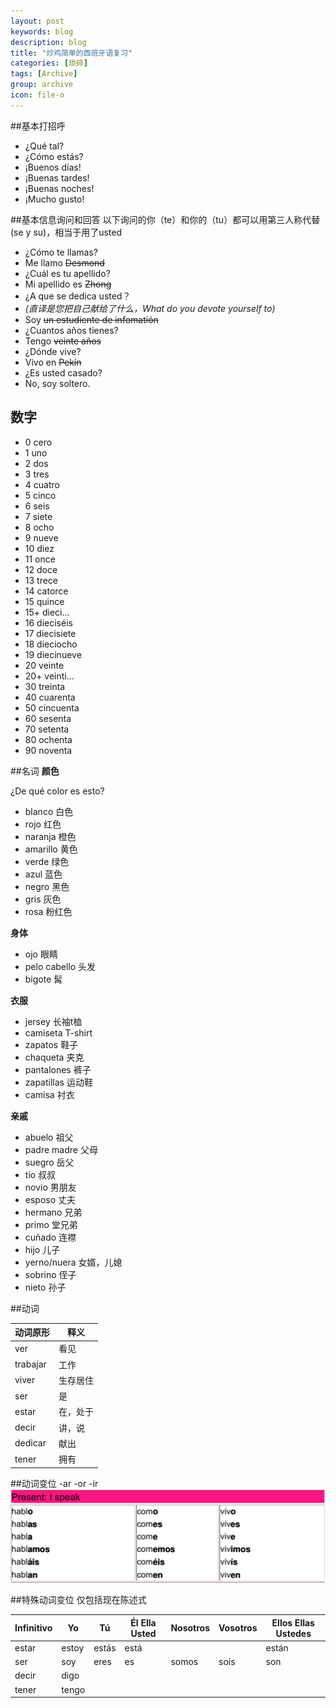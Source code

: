 ```yaml
---
layout: post
keywords: blog
description: blog
title: "炒鸡简单的西班牙语复习"
categories: [琐碎]
tags: [Archive]
group: archive
icon: file-o
---
```


##基本打招呼
+ ¿Qué tal?
+ ¿Cómo estás?
+ ¡Buenos días!
+ ¡Buenas tardes!
+ ¡Buenas noches!
+ ¡Mucho gusto!

##基本信息询问和回答
以下询问的你（te）和你的（tu）都可以用第三人称代替(se y su)，相当于用了usted

+ ¿Cómo te llamas?
+ Me llamo ~~Desmond~~
+ ¿Cuál es tu apellido?
+ Mi apellido es ~~Zhong~~
+ ¿A que se dedica usted？
+ _(直译是您把自己献给了什么，What do you devote yourself to)_
+ Soy ~~un estudiente de infomatión~~
+ ¿Cuantos años tienes?
+ Tengo ~~veinte años~~
+ ¿Dónde vive?
+ Vivo en ~~Pekín~~
+ ¿Es usted casado?
+ No, soy soltero.

## 数字

+ 0 cero
+ 1 uno
+ 2 dos
+ 3 tres
+ 4 cuatro
+ 5 cinco
+ 6 seis
+ 7 siete
+ 8 ocho
+ 9 nueve
+ 10 diez
+ 11 once
+ 12 doce
+ 13 trece
+ 14 catorce
+ 15 quince
+ 15+ dieci...
+ 16 dieciséis
+ 17 diecisiete
+ 18 dieciocho
+ 19 diecinueve
+ 20 veinte
+ 20+ veinti...
+ 30 treinta
+ 40 cuarenta
+ 50 cincuenta
+ 60 sesenta
+ 70 setenta
+ 80 ochenta
+ 90 noventa

##名词
__颜色__

¿De qué color es esto?

+ blanco 白色
+ rojo 红色
+ naranja 橙色
+ amarillo 黄色
+ verde 绿色
+ azul 蓝色
+ negro 黑色
+ gris 灰色
+ rosa 粉红色

__身体__

+ ojo 	眼睛
+ pelo cabello 头发
+ bigote 髯

__衣服__

+ jersey 长袖t桖
+ camiseta T-shirt
+ zapatos 鞋子
+ chaqueta 夹克
+ pantalones 裤子
+ zapatillas 运动鞋
+ camisa 衬衣

__亲戚__

+ abuelo 祖父
+ padre madre 父母
+ suegro 岳父
+ tío 叔叔
+ novio 男朋友
+ esposo 丈夫
+ hermano 兄弟
+ primo 堂兄弟
+ cuñado 连襟
+ hijo 儿子
+ yerno/nuera 女婿，儿媳
+ sobrino 侄子
+ nieto 孙子

##动词

|动词原形|释义|
|----|------|
|ver|看见|
|trabajar|工作|
|viver|生存居住|
|ser|是|
|estar|在，处于|
|decir|讲，说|
|dedicar|献出|
|tener|拥有|


##动词变位
-ar -or -ir
![""](bs_verb_forms.png "现在陈述式")

##特殊动词变位
仅包括现在陈述式

|Infinitivo|Yo|Tú|Él Ella Usted|Nosotros|Vosotros|Ellos Ellas Ustedes|
|----------|--|--|-------------|--------|--------|-------------------|
|estar|estoy|estás|está|||están|
|ser|soy|eres|es|somos|sois|son|
|decir|digo||||||
|tener|tengo||||||
